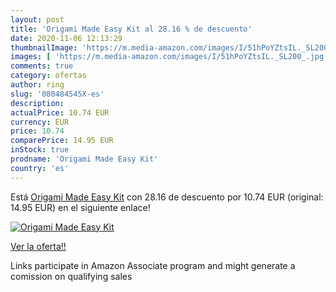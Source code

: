 ```yaml
---
layout: post
title: 'Origami Made Easy Kit al 28.16 % de descuento'
date: 2020-11-06 12:13:29
thumbnailImage: 'https://m.media-amazon.com/images/I/51hPoYZtsIL._SL200_.jpg'
images: [ 'https://m.media-amazon.com/images/I/51hPoYZtsIL._SL200_.jpg' ]
comments: true
category: ofertas
author: ring
slug: '080484545X-es'
description:
actualPrice: 10.74 EUR
currency: EUR
price: 10.74
comparePrice: 14.95 EUR
inStock: true
prodname: 'Origami Made Easy Kit'
country: 'es'
---
```


Está [Origami Made Easy Kit](https://www.amazon.es/dp/080484545X/?tag=tolees-21) con 28.16 de descuento por 10.74 EUR (original: 14.95 EUR) en el siguiente enlace!

[![Origami Made Easy Kit](https://m.media-amazon.com/images/I/51hPoYZtsIL._SL200_.jpg)](https://www.amazon.es/dp/080484545X/?tag=tolees-21)

[Ver la oferta!!](https://www.amazon.es/dp/080484545X/?tag=tolees-21)

Links participate in Amazon Associate program and might generate a comission on qualifying sales



